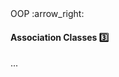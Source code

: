 <link rel="stylesheet" href="{{baseUrl}}/css/textbook.css">

<div class="website-content">

<div id="path">OOP :arrow_right: </div>

<div id="title">

#### Association Classes :three:

</div>

<div id="body">

...

</div>

</div>
